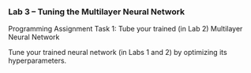 ### Lab 3 – Tuning the Multilayer Neural Network
Programming Assignment
Task 1: Tube your trained (in Lab 2) Multilayer Neural Network

Tune your trained neural network (in Labs 1 and 2) by optimizing its hyperparameters.
